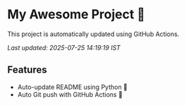 # My Awesome Project 🚀

This project is automatically updated using GitHub Actions.

_Last updated: 2025-07-25 14:19:19 IST_

## Features
- Auto-update README using Python 🐍
- Auto Git push with GitHub Actions 🤖
